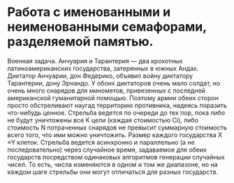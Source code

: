 # Работа с именованными и неименованными семафорами, разделяемой памятью.

Военная задача. Анчуария и Тарантерия — два крохотных латиноамериканских государства, затерянных в южных Андах. Диктатор Анчуарии, дон Федерико, объявил войну диктатору Тарантерии, дону Эрнандо. У обоих диктаторов очень мало солдат, но
очень много снарядов для минометов, привезенных с последней
американской гуманитарной помощью. Поэтому армии обеих сторон просто обстреливают наугад территорию противника, надеясь
поразить что-нибудь ценное. Стрельба ведется по очереди до тех
пор, пока либо не будут уничтожены все К цели (каждая стоимостью Ci), либо стоимость N потраченных снарядов не превысит суммарную стоимость всего того, что ими можно уничтожить.
Размер каждого государства X ×Y клеток. Стрельба ведется асинхронно и параллельно (а не последовательно) через случайное время, задаваемое для обеих государств посредством одинаковых алгоритмов генерации случайных чисел. То есть, числа изменяются в
одном и том же диапазоне, но на каждом шаге стрельбы они могут
отличаться для разных государств.
